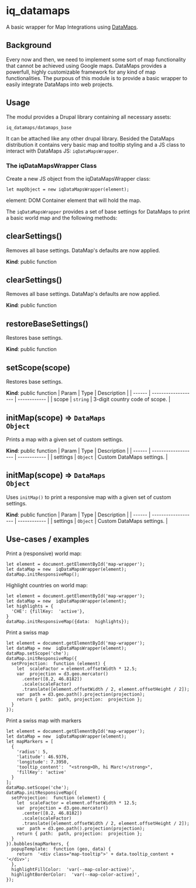 

# iq_datamaps
  
A basic wrapper for Map Integrations using [DataMaps](http://datamaps.github.io/).
  

## Background

Every now and then, we need to implement some sort of map functionality that cannot be achieved using Google maps. DataMaps provides a powerfull, highly customizable framework for any kind of map functionalities. The purpous of this module is to provide a basic wrapper to easily integrate DataMaps into web projects. 

## Usage

The modul provides a Drupal library containing all necessary assets:

    iq_datamaps/datamaps_base
It can be attached like any other drupal library. Besided the DataMaps distribution it contains very basic map and tooltip styling and a JS class to interact with DataMaps JS: `iqDataMapsWrapper`.
  
### The iqDataMapsWrapper Class
Create a new JS object from the iqDataMapsWrapper class:

    let mapObject = new iqDataMapsWrapper(element);
element: DOM Container element that will hold the map.

The `iqDataMapsWrapper` provides a set of base settings for DataMaps to print a basic world map and the following methods:


##  clearSettings() 
Removes all base settings. DataMap's defaults are now applied.

**Kind**: public function


##  clearSettings() 
Removes all base settings. DataMap's defaults are now applied.

**Kind**: public function

##  restoreBaseSettings() 
Restores base settings.

**Kind**: public function

##  setScope(scope) 
Restores base settings.

**Kind**: public function
| Param  | Type                | Description  |
| ------ | ------------------- | ------------ |
| scope  | <code>string</code> | 3-digit country code of scope. |


##  initMap(scope) ⇒ <code>DataMaps Object</code>
Prints a map with a given set of custom settings.

**Kind**: public function
| Param  | Type                | Description  |
| ------ | ------------------- | ------------ |
| settings  | <code>Object</code> | Custom DataMaps settings. |


##  initMap(scope) ⇒ <code>DataMaps Object</code>
Uses `initMap()` to print a responsive map with a given set of custom settings.

**Kind**: public function
| Param  | Type                | Description  |
| ------ | ------------------- | ------------ |
| settings  | <code>Object</code> | Custom DataMaps settings. |


## Use-cases / examples

Print a (responsive) world map:

    let element = document.getElementById('map-wrapper');
    let dataMap = new  iqDataMapsWrapper(element);
    dataMap.initResponsiveMap();

Highlight countries on world map:

    let element = document.getElementById('map-wrapper');
    let dataMap = new  iqDataMapsWrapper(element);
    let highlights = {
      'CHE': {fillKey:  'active'},
    }
    dataMap.initResponsiveMap({data:  highlights});

Print a swiss map

    let element = document.getElementById('map-wrapper');
    let dataMap = new  iqDataMapsWrapper(element);
    dataMap.setScope('che');
    dataMap.initResponsiveMap({
      setProjection:  function (element) {
        let  scaleFactor = element.offsetWidth * 12.5;
        var  projection = d3.geo.mercator()
          .center([8.2, 46.8182])
          .scale(scaleFactor)
          .translate([element.offsetWidth / 2, element.offsetHeight / 2]);
        var  path = d3.geo.path().projection(projection);
        return { path:  path, projection:  projection };
      }
    });

Print a swiss map with markers

    let element = document.getElementById('map-wrapper');
    let dataMap = new  iqDataMapsWrapper(element);
    let mapMarkers = [
      {
        'radius': 5,
        'latitude': 46.9376,
        'longitude': 7.3950,
        'tooltip_content':  "<strong>Oh, hi Marc!</strong>",
        'fillKey': 'active'
      }
    ];
    dataMap.setScope('che');
    dataMap.initResponsiveMap({
      setProjection:  function (element) {
        let  scaleFactor = element.offsetWidth * 12.5;
        var  projection = d3.geo.mercator()
          .center([8.2, 46.8182])
          .scale(scaleFactor)
          .translate([element.offsetWidth / 2, element.offsetHeight / 2]);
        var  path = d3.geo.path().projection(projection);
        return { path:  path, projection:  projection };
      }
    }).bubbles(mapMarkers, {
      popupTemplate:  function (geo, data) {
        return  '<div class="map-tooltip">' + data.tooltip_content + '</div>';
      },
      highlightFillColor:  'var(--map-color-active)',
      highlightBorderColor:  'var(--map-color-active)',
    });
